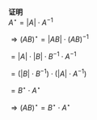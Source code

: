 **证明**  
$A^\star=|A|\cdot A^{-1}$  
  
$\Rightarrow(AB)^\star=|AB|\cdot(AB)^{-1}$  
  
$=|A|\cdot|B|\cdot B^{-1}\cdot A^{-1}$  
  
$=(|B|\cdot B^{-1})\cdot(|A|\cdot A^{-1})$  
  
$=B^\star\cdot A^\star$  
  
$\Rightarrow(AB)^\star=B^\star\cdot A^\star$  
